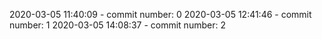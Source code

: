 2020-03-05 11:40:09 - commit number: 0
2020-03-05 12:41:46 - commit number: 1
2020-03-05 14:08:37 - commit number: 2
